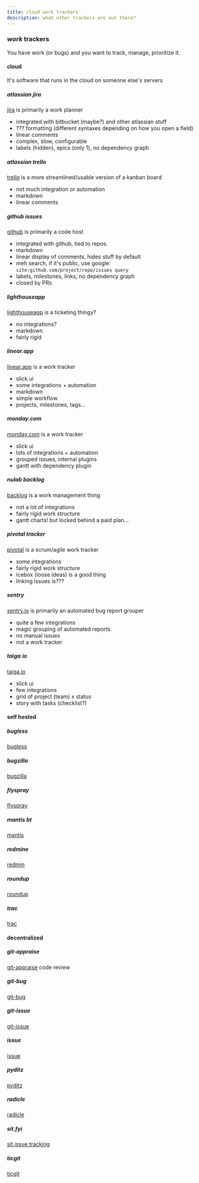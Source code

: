 ```yaml
---
title: cloud work trackers
description: what other trackers are out there?
---
```


### _work_ trackers

You have work (or bugs) and you want to track, manage, prioritize it.

#### cloud

It's software that runs in the cloud on someone else's servers

##### atlassian jira

[jira](https://www.atlassian.com/software/jira) is primarily a work planner

- integrated with bitbucket (maybe?) and other atlassian stuff
- ??? formatting (different syntaxes depending on how you open a field)
- linear comments
- complex, slow, configurable
- labels (hidden), epics (only 1), no dependency graph

##### atlassian trello

[trello](https://trello.com) is a more streamlined/usable version of a kanban board

- not much integration or automation
- markdown
- linear comments

##### github issues

[github](https://github.com) is primarily a code host

- integrated with github, tied to repos.
- markdown
- linear display of comments, hides stuff by default
- meh search, if it's public, use google: `site:github.com/project/repo/issues query`
- labels, milestones, links, no dependency graph
- closed by PRs

##### lighthouseapp

[lighthouseapp](http://lighthouseapp.com/tour) is a ticketing thingy?

- no integrations?
- markdown
- fairly rigid

##### linear.app

[linear.app](https://linear.app/) is a work tracker

- slick ui
- some integrations + automation
- markdown
- simple workflow
- projects, milestones, tags...

##### monday.com

[monday.com](https://monday.com) is a work tracker

- slick ui
- lots of integrations + automation
- grouped issues, internal plugins
- gantt with dependency plugin

##### nulab backlog

[backlog](https://backlog.com) is a work management thing

- not a lot of integrations
- fairly rigid work structure
- gantt charts! but locked behind a paid plan...

##### pivotal tracker

[pivotal](https://www.pivotaltracker.com/) is a scrum/agile work tracker

- some integrations
- fairly rigid work structure
- icebox (loose ideas) is a good thing
- linking issues is???

##### sentry

[sentry.io](https://sentry.io) is primarily an automated bug report grouper

- quite a few integrations
- magic grouping of automated reports
- no manual issues
- not a work tracker

##### taiga.io

[taiga.io](https://taiga.io)

- slick ui
- few integrations
- grid of project (team) x status
- story with tasks (checklist?)

#### self hosted

##### bugless

[bugless](https://github.com/q3k/bugless)

##### bugzilla

[bugzilla](https://github.com/bugzilla/bugzilla)

##### flyspray

[flyspray](https://www.flyspray.org/)

##### mantis bt

[mantis](https://www.mantisbt.org/)

##### redmine

[redmin](https://redmine.org/)

##### roundup

[roundup](https://roundup.sourceforge.io/)

##### trac

[trac](https://trac.edgewall.org/)

#### decentralized

##### git-appraise

[git-appraise](https://github.com/google/git-appraise) code review

##### git-bug

[git-bug](https://github.com/MichaelMure/git-bug)

##### git-issue

[git-issue](https://github.com/dspinellis/git-issue)

##### issue

[issue](https://github.com/marekjm/issue)

##### pyditz

[pyditz](https://pypi.org/project/pyditz/)

##### radicle

[radicle](https://radicle.xyz)

##### sit.fyi

[sit issue tracking](https://github.com/sit-fyi/issue-tracking)

##### ticgit

[ticgit](https://github.com/jeffWelling/ticgit)
